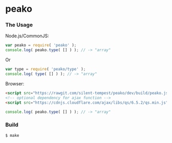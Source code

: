 # peako

### The Usage

Node.js/CommonJS:

```javascript
var peako = require( 'peako' );
console.log( peako.type( [] ) ); // -> "array"
```

Or

```javascript
var type = require( 'peako/type' );
console.log( type( [] ) ); // -> "array"
```

Browser:

```html
<script src="https://rawgit.com/silent-tempest/peako/dev/build/peako.js"></script>
<!-- optional dependency for ajax function -->
<script src="https://cdnjs.cloudflare.com/ajax/libs/qs/6.5.2/qs.min.js"></script>
```

```javascript
console.log( peako.type( [] ) ); // -> "array"
```

### Build

`$ make`
